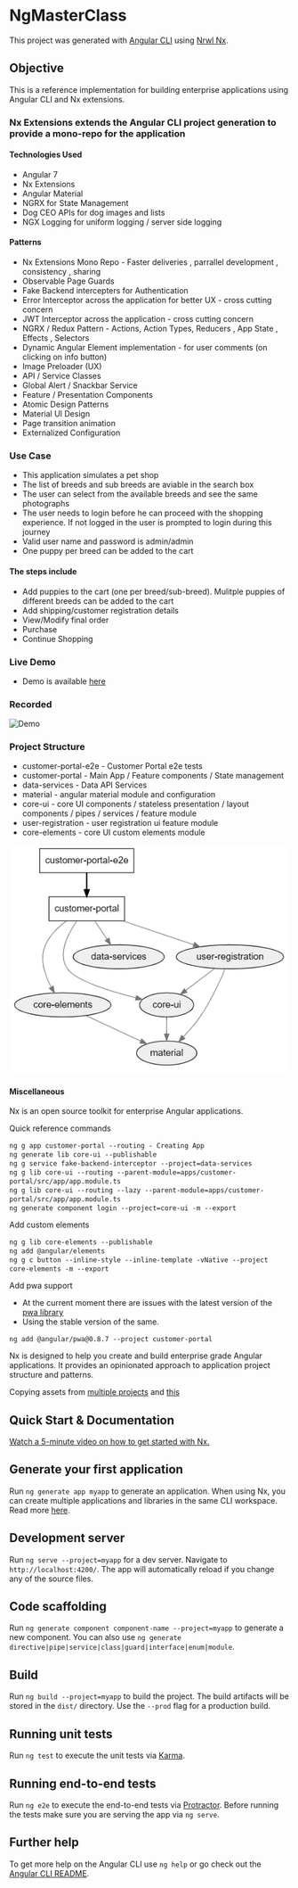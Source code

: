 # NgMasterClass

This project was generated with [Angular CLI](https://github.com/angular/angular-cli) using [Nrwl Nx](https://nrwl.io/nx).

## Objective

This is a reference implementation for building enterprise applications using Angular CLI and Nx extensions.

### Nx Extensions extends the Angular CLI project generation to provide a mono-repo for the application

#### Technologies Used

- Angular 7
- Nx Extensions
- Angular Material
- NGRX for State Management
- Dog CEO APIs for dog images and lists
- NGX Logging for uniform logging / server side logging

#### Patterns

- Nx Extensions Mono Repo - Faster deliveries , parrallel development , consistency , sharing
- Observable Page Guards
- Fake Backend intercepters for Authentication
- Error Interceptor across the application for better UX - cross cutting concern
- JWT Interceptor across the application - cross cutting concern
- NGRX / Redux Pattern - Actions, Action Types, Reducers , App State , Effects , Selectors
- Dynamic Angular Element implementation - for user comments (on clicking on info button)
- Image Preloader (UX)
- API / Service Classes
- Global Alert / Snackbar Service
- Feature / Presentation Components
- Atomic Design Patterns
- Material UI Design
- Page transition animation
- Externalized Configuration

### Use Case

- This application simulates a pet shop
- The list of breeds and sub breeds are aviable in the search box
- The user can select from the available breeds and see the same photographs
- The user needs to login before he can proceed with the shopping experience. If not logged in the user is prompted to login during this journey
- Valid user name and password is admin/admin
- One puppy per breed can be added to the cart

#### The steps include

- Add puppies to the cart (one per breed/sub-breed). Mulitple puppies of different breeds can be added to the cart
- Add shipping/customer registration details
- View/Modify final order
- Purchase
- Continue Shopping

### Live Demo

- Demo is available [here](https://trusting-morse-326429.netlify.com)

### Recorded

![Demo](./docs/demo.gif)

### Project Structure

- customer-portal-e2e - Customer Portal e2e tests
- customer-portal - Main App / Feature components / State management
- data-services - Data API Services
- material - angular material module and configuration
- core-ui - core UI components / stateless presentation / layout components / pipes / services / feature module
- user-registration - user registration ui feature module
- core-elements - core UI custom elements module

![Dependency Graph](docs/dependency_correct.PNG)

#### Miscellaneous

Nx is an open source toolkit for enterprise Angular applications.

Quick reference commands

```
ng g app customer-portal --routing - Creating App
ng generate lib core-ui --publishable
ng g service fake-backend-interceptor --project=data-services
ng g lib core-ui --routing --parent-module=apps/customer-portal/src/app/app.module.ts
ng g lib core-ui --routing --lazy --parent-module=apps/customer-portal/src/app/app.module.ts
ng generate component login --project=core-ui -m --export
```

Add custom elements

```
ng g lib core-elements --publishable
ng add @angular/elements
ng g c button --inline-style --inline-template -vNative --project core-elements -m --export
```

Add pwa support
- At the current moment there are issues with the latest version of the [pwa library](https://github.com/angular/angular-cli/issues/12914)
- Using the stable version of the same.
```
ng add @angular/pwa@0.8.7 --project customer-portal
```

Nx is designed to help you create and build enterprise grade Angular applications. It provides an opinionated approach to application project structure and patterns.

Copying assets from [multiple projects](https://github.com/angular/angular-cli/blob/master/docs/documentation/stories/asset-configuration.md#project-assets) and [this](https://github.com/nrwl/nx/issues/88)

## Quick Start & Documentation

[Watch a 5-minute video on how to get started with Nx.](http://nrwl.io/nx)

## Generate your first application

Run `ng generate app myapp` to generate an application. When using Nx, you can create multiple applications and libraries in the same CLI workspace. Read more [here](http://nrwl.io/nx).

## Development server

Run `ng serve --project=myapp` for a dev server. Navigate to `http://localhost:4200/`. The app will automatically reload if you change any of the source files.

## Code scaffolding

Run `ng generate component component-name --project=myapp` to generate a new component. You can also use `ng generate directive|pipe|service|class|guard|interface|enum|module`.

## Build

Run `ng build --project=myapp` to build the project. The build artifacts will be stored in the `dist/` directory. Use the `--prod` flag for a production build.

## Running unit tests

Run `ng test` to execute the unit tests via [Karma](https://karma-runner.github.io).

## Running end-to-end tests

Run `ng e2e` to execute the end-to-end tests via [Protractor](http://www.protractortest.org/).
Before running the tests make sure you are serving the app via `ng serve`.

## Further help

To get more help on the Angular CLI use `ng help` or go check out the [Angular CLI README](https://github.com/angular/angular-cli/blob/master/README.md).

